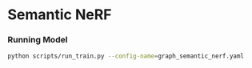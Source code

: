 # Semantic NeRF

### Running Model

```bash
python scripts/run_train.py --config-name=graph_semantic_nerf.yaml
```